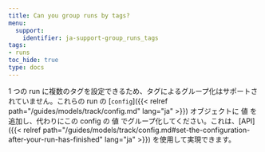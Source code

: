 ```yaml
---
title: Can you group runs by tags?
menu:
  support:
    identifier: ja-support-group_runs_tags
tags:
- runs
toc_hide: true
type: docs
---
```


1 つの run に複数のタグを設定できるため、タグによるグループ化はサポートされていません。これらの run の [`config`]({{< relref path="/guides/models/track/config.md" lang="ja" >}}) オブジェクトに 値 を追加し、代わりにこの config の 値 でグループ化してください。これは、[API]({{< relref path="/guides/models/track/config.md#set-the-configuration-after-your-run-has-finished" lang="ja" >}}) を使用して実現できます。
